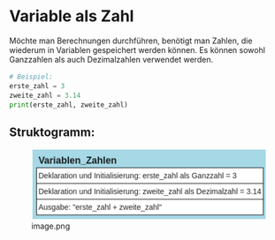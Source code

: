 # Variable als Zahl


Möchte man Berechnungen durchführen, benötigt man Zahlen, die wiederum
in Variablen gespeichert werden können. Es können sowohl Ganzzahlen als
auch Dezimalzahlen verwendet werden.

``` python
# Beispiel:
erste_zahl = 3
zweite_zahl = 3.14
print(erste_zahl, zweite_zahl)
```

## Struktogramm:

<figure>
<img
src="03_Variable_als_Zahl_files/figure-markdown_strict/cell-4-1-eb8f75c9-e41d-4b77-ae98-e9878f226851.png"
alt="image.png" />
<figcaption aria-hidden="true">image.png</figcaption>
</figure>
